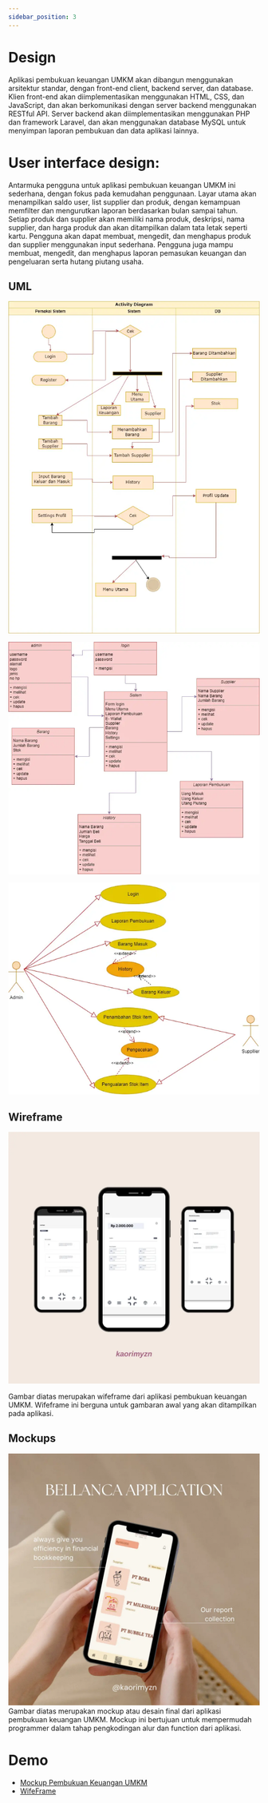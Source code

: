```yaml
---
sidebar_position: 3
---
```


# Design

Aplikasi pembukuan keuangan UMKM akan dibangun menggunakan arsitektur standar, dengan front-end client, backend server, dan database. Klien front-end akan diimplementasikan menggunakan HTML, CSS, dan JavaScript, dan akan berkomunikasi dengan server backend menggunakan RESTful API. Server backend akan diimplementasikan menggunakan PHP dan framework Laravel, dan akan menggunakan database MySQL untuk menyimpan laporan pembukuan dan data aplikasi lainnya.

# User interface design:

Antarmuka pengguna untuk aplikasi pembukuan keuangan UMKM ini sederhana, dengan fokus pada kemudahan penggunaan. Layar utama akan menampilkan saldo user, list supplier dan produk, dengan kemampuan memfilter dan mengurutkan laporan berdasarkan bulan sampai tahun. Setiap produk dan supplier akan memiliki nama produk, deskripsi, nama supplier, dan harga produk dan akan ditampilkan dalam tata letak seperti kartu. Pengguna akan dapat membuat, mengedit, dan menghapus produk dan supplier menggunakan input sederhana. Pengguna juga mampu membuat, mengedit, dan menghapus laporan pemasukan keuangan dan pengeluaran serta hutang piutang usaha.

## UML

![1](./img/activitydiagram.webp)


![2](./img/classdiagram.webp)


![3](./img/usecase.webp)

## Wireframe

![1](./img/wifeframe.webp)

Gambar diatas merupakan wifeframe dari aplikasi pembukuan keuangan UMKM. Wifeframe ini berguna untuk gambaran awal yang akan ditampilkan pada aplikasi. 

## Mockups


![2](./img/mockup.webp)
Gambar diatas merupakan mockup atau desain final dari aplikasi pembukuan keuangan UMKM. Mockup ini bertujuan untuk mempermudah programmer dalam tahap pengkodingan alur dan function dari aplikasi.

# Demo
- [Mockup Pembukuan Keuangan UMKM](https://www.figma.com/file/wFfcgxi3dVqlnqV700rZn5/MOCKUPGIA?node-id=0%3A1&t=YMMJCBwFlULTCOWq-0)
- [WifeFrame](https://www.figma.com/file/0WjLSPbN2JeraiW7XZTWfA/Userflow%2C-SiteMap%2C-Wireframe_Agia?node-id=0%3A1&t=b9iFsNxs29xlfH8A-0)